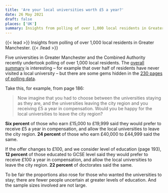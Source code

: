 ```yaml
---
title: 'Are your local universities worth £5 a year?'
date: 26 May 2021
draft: false
places: ['UK']
summary: Insights from polling of over 1,000 local residents in Greater Manchester.
---
```


{{< lead >}} Insights from polling of over 1,000 local residents in Greater Manchester. {{< /lead >}}

Five universities in Greater Manchester and the Combined Authority recently undertook polling of over 1,000 local residents. The [overall summary](https://civicuniversitynetwork.co.uk/greater-manchester/) is interesting – for example that over half of residents have never visited a local university – but there are some gems hidden in the [230 pages of polling data](https://civicuniversitynetwork.co.uk/wp-content/uploads/2021/05/GM-Universities-Full-tables.pdf).

Take this, for example, from page 186:
 
> Now imagine that you had to choose between the universities staying as they are, and the universities leaving the city region and you receiving £5 a year in compensation. Would you be happy for the local universities to leave the city region?
 
**Six percent** of those who earn £15,000 to £19,999 said they would prefer to receive £5 a year in compensation, and allow the local universities to leave the city region. **24 percent** of those who earn £40,000 to £44,999 said the same.

If the offer changes to £100, and we consider level of education (page 193), **12 percent** of those educated to GCSE level said they would prefer to receive £100 a year in compensation, and allow the local universities to leave the city region. **22 percent** of doctorates said the same.
 
To be fair the proportions also rose for those who wanted the universities to stay; there are fewer people uncertain at greater levels of education. And the sample sizes involved are not large.